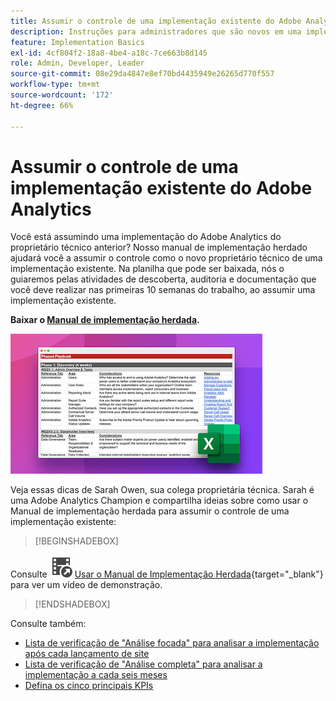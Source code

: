 ```yaml
---
title: Assumir o controle de uma implementação existente do Adobe Analytics
description: Instruções para administradores que são novos em uma implementação existente do Adobe Analytics.
feature: Implementation Basics
exl-id: 4cf804f2-18a8-4be4-a18c-7ce663b8d145
role: Admin, Developer, Leader
source-git-commit: 08e29da4847e8ef70bd4435949e26265d770f557
workflow-type: tm+mt
source-wordcount: '172'
ht-degree: 66%

---
```


# Assumir o controle de uma implementação existente do Adobe Analytics

Você está assumindo uma implementação do Adobe Analytics do proprietário técnico anterior? Nosso manual de implementação herdado ajudará você a assumir o controle como o novo proprietário técnico de uma implementação existente. Na planilha que pode ser baixada, nós o guiaremos pelas atividades de descoberta, auditoria e documentação que você deve realizar nas primeiras 10 semanas do trabalho, ao assumir uma implementação existente.

**Baixar o [Manual de implementação herdada](assets/adobe_analytics_inherited_implementation_playbook.xlsx).**

![Manual](assets/inherited-impl-playbook.png)

Veja essas dicas de Sarah Owen, sua colega proprietária técnica. Sarah é uma Adobe Analytics Champion e compartilha ideias sobre como usar o Manual de implementação herdada para assumir o controle de uma implementação existente:


>[!BEGINSHADEBOX]

Consulte ![VideoCheckedOut](/help/assets/icons/VideoCheckedOut.svg) [Usar o Manual de Implementação Herdada](https://video.tv.adobe.com/v/3438753?quality=12&learn=on&captions=por_br){target="_blank"} para ver um vídeo de demonstração.

>[!ENDSHADEBOX]


Consulte também:

* [Lista de verificação de &quot;Análise focada&quot; para analisar a implementação após cada lançamento de site](/help/implement/review/focused-review.md)
* [Lista de verificação de &quot;Análise completa&quot; para analisar a implementação a cada seis meses](/help/implement/review/full-review.md)
* [Defina os cinco principais KPIs](/help/implement/review/define-kpis.md)
